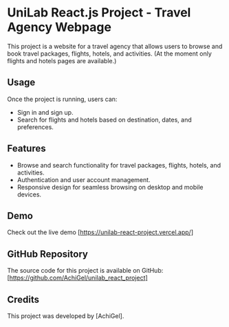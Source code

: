 # UniLab React.js Project - Travel Agency Webpage

This project is a website for a travel agency that allows users to browse and book travel packages, flights, hotels, and activities. (At the moment only flights and hotels pages are available.)

## Usage

Once the project is running, users can:

- Sign in and sign up.
- Search for flights and hotels based on destination, dates, and preferences.

## Features

- Browse and search functionality for travel packages, flights, hotels, and activities.
- Authentication and user account management.
- Responsive design for seamless browsing on desktop and mobile devices.

## Demo

Check out the live demo [https://unilab-react-project.vercel.app/]

## GitHub Repository

The source code for this project is available on GitHub:
[https://github.com/AchiGel/unilab_react_project]

## Credits

This project was developed by [AchiGel].

